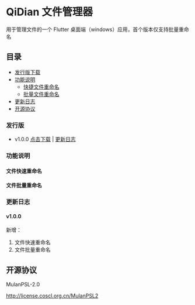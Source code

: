 # QiDian 文件管理器

用于管理文件的一个 Flutter 桌面端（windows）应用，首个版本仅支持批量重命名

## 目录

- [发行版下载](#发行版)
- [功能说明](#功能说明)
  - [快捷文件重命名](#快捷文件重命名)
  - [批量文件重命名](#批量文件重命名)
- [更新日志](#更新日志)
- [开源协议](#MulanPSL-2.0)

### 发行版

- v1.0.0  [点击下载](#https://wwb.lanzn.com/ij09d1ro0ejg) | [更新日志](#v1.0.0)

### 功能说明

#### 文件快速重命名



#### 文件批量重命名



### 更新日志

#### v1.0.0

新增：

1. 文件快速重命名
2. 文件批量重命名

## 开源协议

MulanPSL-2.0

http://license.coscl.org.cn/MulanPSL2
